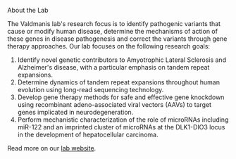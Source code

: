 About the Lab

The Valdmanis lab's research focus is to identify pathogenic variants that cause or modify human disease, determine the mechanisms of action of these genes in disease pathogenesis and correct the variants through gene therapy approaches.
Our lab focuses on the following research goals:

1.  Identify novel genetic contributors to Amyotrophic Lateral Sclerosis and Alzheimer's disease, with a particular emphasis on tandem repeat expansions.
2. Determine dynamics of tandem repeat expansions throughout human evolution using long-read sequencing technology.
3. Develop gene therapy methods for safe and effective gene knockdown using recombinant adeno-associated viral vectors (AAVs) to target genes implicated in neurodegeneration.
4. Perform mechanistic characterization of the role of microRNAs including miR-122 and an imprinted cluster of microRNAs at the DLK1-DIO3 locus  in the development of hepatocellular carcinoma.  

Read more on our [lab website](https://sites.google.com/view/valdmanislab).
